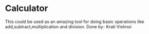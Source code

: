# Calculator
This could be used as an amazing tool for doing basic operations like add,subtract,multiplication and division.
Done by- Krati Vishnoi
